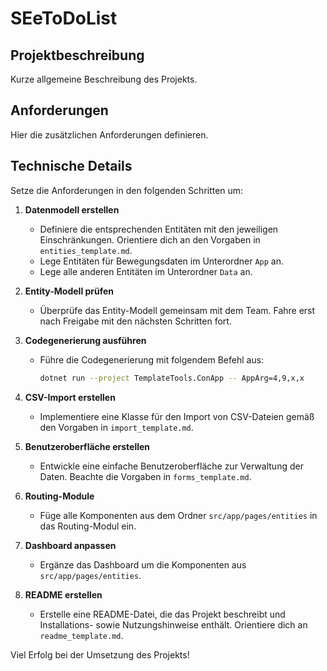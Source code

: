 ﻿# SEeToDoList

## Projektbeschreibung

Kurze allgemeine Beschreibung des Projekts.

## Anforderungen

Hier die zusätzlichen Anforderungen definieren.

## Technische Details

Setze die Anforderungen in den folgenden Schritten um:

1. **Datenmodell erstellen**
   - Definiere die entsprechenden Entitäten mit den jeweiligen Einschränkungen.
     Orientiere dich an den Vorgaben in `entities_template.md`.
   - Lege Entitäten für Bewegungsdaten im Unterordner `App` an.
   - Lege alle anderen Entitäten im Unterordner `Data` an.

2. **Entity-Modell prüfen**
   - Überprüfe das Entity-Modell gemeinsam mit dem Team.
     Fahre erst nach Freigabe mit den nächsten Schritten fort.

3. **Codegenerierung ausführen**
   - Führe die Codegenerierung mit folgendem Befehl aus:

     ```bash
     dotnet run --project TemplateTools.ConApp -- AppArg=4,9,x,x
     ```

4. **CSV-Import erstellen**
   - Implementiere eine Klasse für den Import von CSV-Dateien gemäß den Vorgaben in `import_template.md`.

5. **Benutzeroberfläche erstellen**
   - Entwickle eine einfache Benutzeroberfläche zur Verwaltung der Daten. Beachte die Vorgaben in `forms_template.md`.

6. **Routing-Module**
   - Füge alle Komponenten aus dem Ordner `src/app/pages/entities` in das Routing-Modul ein.

7. **Dashboard anpassen**
   - Ergänze das Dashboard um die Komponenten aus `src/app/pages/entities`.

8. **README erstellen**
   - Erstelle eine README-Datei, die das Projekt beschreibt und
     Installations- sowie Nutzungshinweise enthält. Orientiere dich an `readme_template.md`.

Viel Erfolg bei der Umsetzung des Projekts!
